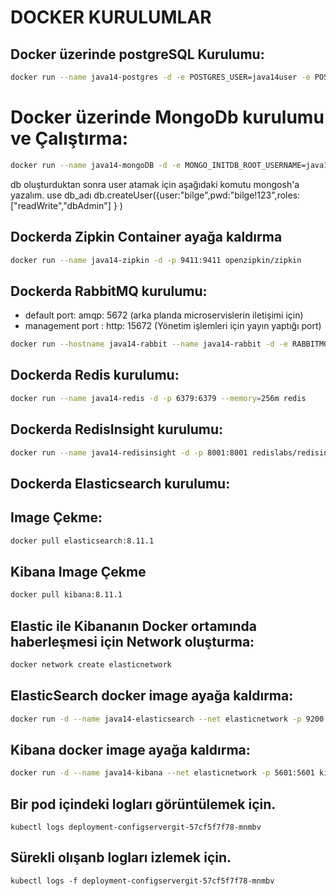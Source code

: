 # DOCKER KURULUMLAR

## Docker üzerinde postgreSQL Kurulumu:

```bash
docker run --name java14-postgres -d -e POSTGRES_USER=java14user -e POSTGRES_PASSWORD=root -p 5433:5432 postgres
```

# Docker üzerinde MongoDb kurulumu ve Çalıştırma:
```bash
docker run --name java14-mongoDB -d -e MONGO_INITDB_ROOT_USERNAME=java14user -e MONGO_INITDB_ROOT_PASSWORD=root -p 27027:27017 mongo:jammy 
```
db oluşturduktan sonra user atamak için aşağıdaki komutu mongosh'a yazalım.
use db_adı
db.createUser({user:"bilge",pwd:"bilge!123",roles: ["readWrite","dbAdmin"] } )

## Dockerda Zipkin Container ayağa kaldırma
```bash
docker run --name java14-zipkin -d -p 9411:9411 openzipkin/zipkin
```

## Dockerda RabbitMQ kurulumu:
* default port: amqp: 5672 (arka planda microservislerin iletişimi için)
* management port : http: 15672 (Yönetim işlemleri için yayın yaptığı port)
```bash
docker run --hostname java14-rabbit --name java14-rabbit -d -e RABBITMQ_DEFAULT_USER=java14user -e RABBITMQ_DEFAULT_PASS=root -p 15672:15672 -p 5672:5672 --memory=128m rabbitmq:3-management
```

## Dockerda Redis kurulumu:
```bash
docker run --name java14-redis -d -p 6379:6379 --memory=256m redis
```
## Dockerda RedisInsight kurulumu:
```bash
docker run --name java14-redisinsight -d -p 8001:8001 redislabs/redisinsight:1.14.0
```

## Dockerda Elasticsearch kurulumu:

## Image Çekme:
```bash
docker pull elasticsearch:8.11.1
```

## Kibana Image Çekme
```bash
docker pull kibana:8.11.1
```

## Elastic ile Kibananın Docker ortamında haberleşmesi için Network oluşturma:
```bash
docker network create elasticnetwork
```

## ElasticSearch docker image ayağa kaldırma:
```bash
docker run -d --name java14-elasticsearch --net elasticnetwork -p 9200:9200 -p 9300:9300 -e "discovery.type=single-node" -e "xpack.security.enabled=false" -e "xpack.security.http.ssl.enabled=false"  -m 1GB elasticsearch:8.11.1
```

## Kibana docker image ayağa kaldırma:

```bash
docker run -d --name java14-kibana --net elasticnetwork -p 5601:5601 kibana:8.11.1
```
## Bir pod  içindeki logları görüntülemek için.
```angular2html
kubectl logs deployment-configservergit-57cf5f7f78-mnmbv
```

## Sürekli olışanb logları izlemek için.
```angular2html
kubectl logs -f deployment-configservergit-57cf5f7f78-mnmbv
```